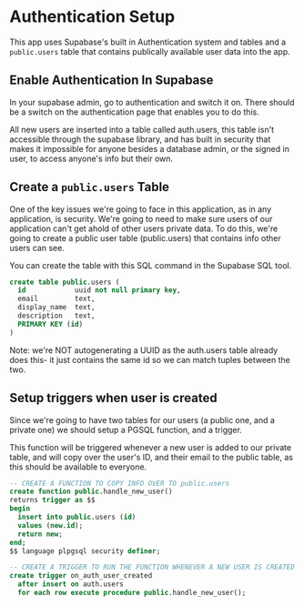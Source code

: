 # Authentication Setup

This app uses Supabase's built in Authentication system and tables and a `public.users` table that contains publically available user data into the app.

## Enable Authentication In Supabase

In your supabase admin, go to authentication and switch it on. There should be a switch on the authentication page that enables you to do this.

All new users are inserted into a table called auth.users, this table isn't accessible through the supabase library, and has built in security that makes it impossible for anyone besides a database admin, or the signed in user, to access anyone's info but their own.

## Create a `public.users` Table

One of the key issues we're going to face in this application, as in any application, is security. We're going to need to make sure users of our application can't get ahold of other users private data. To do this, we're going to create a public user table (public.users) that contains info other users can see.

You can create the table with this SQL command in the Supabase SQL tool.

```sql
create table public.users (
  id            uuid not null primary key,
  email         text,
  display_name  text,
  description   text,
  PRIMARY KEY (id)
)
```

Note: we're NOT autogenerating a UUID as the auth.users table already does this- it just contains the same id so we can match tuples between the two.

## Setup triggers when user is created

Since we're going to have two tables for our users (a public one, and a private one) we should setup a PGSQL function, and a trigger.

This function will be triggered whenever a new user is added to our private table, and will copy over the user's ID, and their email to the public table, as this should be available to everyone.

```sql
-- CREATE A FUNCTION TO COPY INFO OVER TO public.users
create function public.handle_new_user()
returns trigger as $$
begin
  insert into public.users (id)
  values (new.id);
  return new;
end;
$$ language plpgsql security definer;

-- CREATE A TRIGGER TO RUN THE FUNCTION WHENEVER A NEW USER IS CREATED
create trigger on_auth_user_created
  after insert on auth.users
  for each row execute procedure public.handle_new_user();
```
